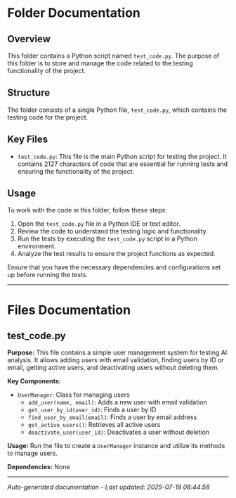 # Folder Documentation

## Overview
This folder contains a Python script named `test_code.py`. The purpose of this folder is to store and manage the code related to the testing functionality of the project.

## Structure
The folder consists of a single Python file, `test_code.py`, which contains the testing code for the project.

## Key Files
- `test_code.py`: This file is the main Python script for testing the project. It contains 2127 characters of code that are essential for running tests and ensuring the functionality of the project.

## Usage
To work with the code in this folder, follow these steps:
1. Open the `test_code.py` file in a Python IDE or text editor.
2. Review the code to understand the testing logic and functionality.
3. Run the tests by executing the `test_code.py` script in a Python environment.
4. Analyze the test results to ensure the project functions as expected.

Ensure that you have the necessary dependencies and configurations set up before running the tests.

---

# Files Documentation

## test_code.py

**Purpose:** This file contains a simple user management system for testing AI analysis. It allows adding users with email validation, finding users by ID or email, getting active users, and deactivating users without deleting them.

**Key Components:**
- `UserManager`: Class for managing users
  - `add_user(name, email)`: Adds a new user with email validation
  - `get_user_by_id(user_id)`: Finds a user by ID
  - `find_user_by_email(email)`: Finds a user by email address
  - `get_active_users()`: Retrieves all active users
  - `deactivate_user(user_id)`: Deactivates a user without deletion

**Usage:** Run the file to create a `UserManager` instance and utilize its methods to manage users.

**Dependencies:** None

---
*Auto-generated documentation - Last updated: 2025-07-18 08:44:58*
